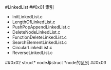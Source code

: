 #LinkedList
##0x01	索引

+ InitLinkedList.c
+ LengthOfLinkedList.c
+ PushPopAppendLinkedList.c
+ DeleteNodeLinkedList.c
+ FunctionDeleteLinkedList.c
+ SearchElementLinkedList.c
+ CircularLinkedList.c
+ ReverseLinkedList.c

##0x02
struct* node与struct *node的区别
##0x03
